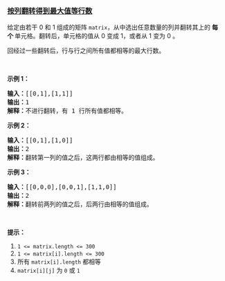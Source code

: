 ### [按列翻转得到最大值等行数](https://leetcode-cn.com/problems/flip-columns-for-maximum-number-of-equal-rows)

<p>给定由若干 0 和 1 组成的矩阵 <code>matrix</code>，从中选出任意数量的列并翻转其上的 <strong>每个 </strong>单元格。翻转后，单元格的值从 0 变成 1，或者从 1 变为 0 。</p>

<p>回经过一些翻转后，行与行之间所有值都相等的最大行数。</p>

<p> </p>

<ol>
</ol>

<p><strong>示例 1：</strong></p>

<pre>
<strong>输入：</strong>[[0,1],[1,1]]
<strong>输出：</strong>1
<strong>解释：</strong>不进行翻转，有 1 行所有值都相等。
</pre>

<p><strong>示例 2：</strong></p>

<pre>
<strong>输入：</strong>[[0,1],[1,0]]
<strong>输出：</strong>2
<strong>解释：</strong>翻转第一列的值之后，这两行都由相等的值组成。
</pre>

<p><strong>示例 3：</strong></p>

<pre>
<strong>输入：</strong>[[0,0,0],[0,0,1],[1,1,0]]
<strong>输出：</strong>2
<strong>解释：</strong>翻转前两列的值之后，后两行由相等的值组成。</pre>

<p> </p>

<p><strong>提示：</strong></p>

<ol>
	<li><code>1 <= matrix.length <= 300</code></li>
	<li><code>1 <= matrix[i].length <= 300</code></li>
	<li>所有 <code>matrix[i].length</code> 都相等</li>
	<li><code>matrix[i][j]</code> 为 <code>0</code> 或 <code>1</code></li>
</ol>
